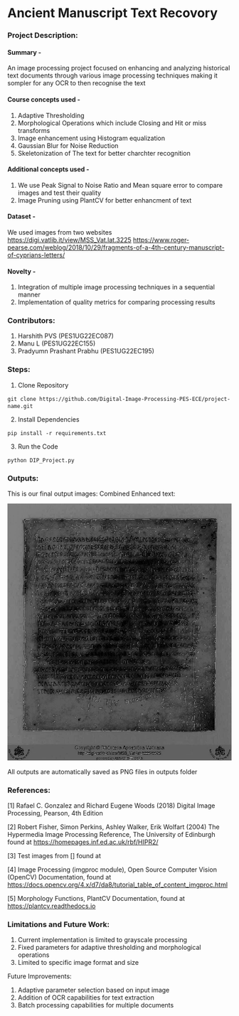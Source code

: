 # Ancient Manuscript Text Recovory
### Project Description:
#### Summary - 
An image processing project focused on enhancing and analyzing historical text documents through various image processing techniques making it sompler for any OCR to then recognise the text

#### Course concepts used - 
1. Adaptive Thresholding
2. Morphological Operations which include Closing and Hit or miss transforms
3. Image enhancement using Histogram equalization
4. Gaussian Blur for Noise Reduction
5. Skeletonization of The text for better charchter recognition

#### Additional concepts used -
1. We use Peak Signal to Noise Ratio and Mean square error to compare images and test their quality
2. Image Pruning using PlantCV for better enhancment of text
   
#### Dataset - 
We used images from two websites
https://digi.vatlib.it/view/MSS_Vat.lat.3225
https://www.roger-pearse.com/weblog/2018/10/29/fragments-of-a-4th-century-manuscript-of-cyprians-letters/

#### Novelty - 
1. Integration of multiple image processing techniques in a sequential manner
2. Implementation of quality metrics for comparing processing results
   
### Contributors:
1. Harshith PVS (PES1UG22EC087)
2. Manu L (PES1UG22EC155)
3. Pradyumn Prashant Prabhu (PES1UG22EC195)

### Steps:
1. Clone Repository
```
git clone https://github.com/Digital-Image-Processing-PES-ECE/project-name.git
```
2. Install Dependencies
```
pip install -r requirements.txt

```
3. Run the Code
```
python DIP_Project.py
```

### Outputs:
This is our final output images:
Combined Enhanced text:

![image](https://github.com/Digital-Image-Processing-PES-ECE/Ancient-Manuscript-Text-Recovery/blob/main/outputs/processed_image.jpg)

All outputs are automatically saved as PNG files in outputs folder

### References:
[1] Rafael C. Gonzalez and Richard Eugene Woods (2018) Digital Image Processing, Pearson, 4th Edition

[2] Robert Fisher, Simon Perkins, Ashley Walker, Erik Wolfart (2004) The Hypermedia Image Processing Reference, The University of Edinburgh found at https://homepages.inf.ed.ac.uk/rbf/HIPR2/

[3] Test images from [] found at 

[4] Image Processing (imgproc module), Open Source Computer Vision (OpenCV) Documentation, found at https://docs.opencv.org/4.x/d7/da8/tutorial_table_of_content_imgproc.html

[5] Morphology Functions, PlantCV Documentation, found at https://plantcv.readthedocs.io
   
### Limitations and Future Work:
1. Current implementation is limited to grayscale processing
2. Fixed parameters for adaptive thresholding and morphological operations
3. Limited to specific image format and size

Future Improvements:
1. Adaptive parameter selection based on input image 
2. Addition of OCR capabilities for text extraction
3. Batch processing capabilities for multiple documents
